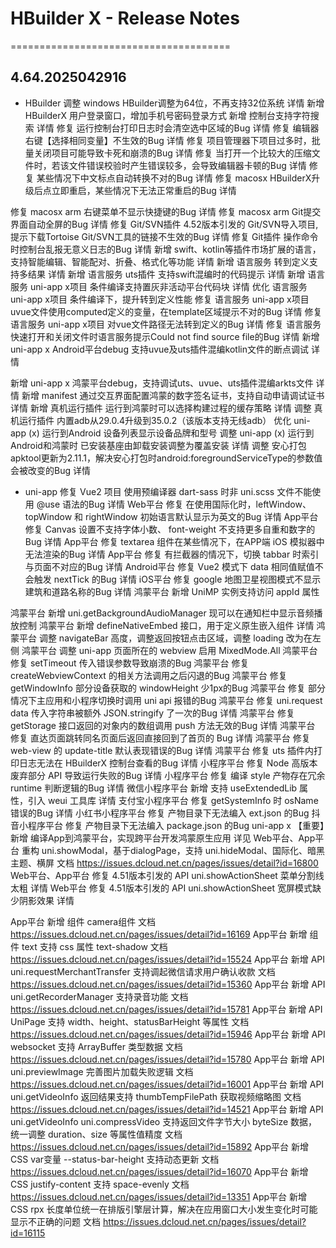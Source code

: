 # HBuilder X - Release Notes
======================================

## 4.64.2025042916
- HBuilder
调整 windows HBuilder调整为64位，不再支持32位系统 详情
新增 HBuilderX 用户登录窗口，增加手机号密码登录方式
新增 控制台支持字符搜索 详情
修复 运行控制台打印日志时会清空选中区域的Bug 详情
修复 编辑器右键【选择相同变量】不生效的Bug 详情
修复 项目管理器下项目过多时，批量关闭项目可能导致卡死和崩溃的Bug 详情
修复 当打开一个比较大的压缩文件时，若该文件错误校验时产生错误较多，会导致编辑器卡顿的Bug 详情
修复 某些情况下中文标点自动转换不对的Bug 详情
修复 macosx HBuilderX升级后点立即重启，某些情况下无法正常重启的Bug 详情

修复 macosx arm 右键菜单不显示快捷键的Bug 详情
修复 macosx arm Git提交界面自动全屏的Bug 详情
修复 Git/SVN插件 4.52版本引发的 Git/SVN导入项目, 提示下载Tortoise Git/SVN工具的链接不生效的Bug 详情
修复 Git插件 操作命令时控制台乱报无意义日志的Bug 详情
新增 swift、kotlin等插件市场扩展的语言，支持智能编辑、智能配对、折叠、格式化等功能 详情
新增 语言服务 转到定义支持多结果 详情
新增 语言服务 uts插件 支持swift混编时的代码提示 详情
新增 语言服务 uni-app x项目 条件编译支持置灰非活动平台代码块 详情
优化 语言服务 uni-app x项目 条件编译下，提升转到定义性能
修复 语言服务 uni-app x项目 uvue文件使用computed定义的变量，在template区域提示不对的Bug 详情
修复 语言服务 uni-app x项目 对vue文件路径无法转到定义的Bug 详情
修复 语言服务 快速打开和关闭文件时语言服务提示Could not find source file的Bug 详情
新增 uni-app x Android平台debug 支持uvue及uts插件混编kotlin文件的断点调试 详情

新增 uni-app x 鸿蒙平台debug，支持调试uts、uvue、uts插件混编arkts文件 详情
新增 manifest 通过交互界面配置鸿蒙的数字签名证书，支持自动申请调试证书 详情
新增 真机运行插件 运行到鸿蒙时可以选择构建过程的缓存策略 详情
调整 真机运行插件 内置adb从29.0.4升级到35.0.2（该版本支持无线adb）
优化 uni-app (x) 运行到Android 设备列表显示设备品牌和型号
调整 uni-app (x) 运行到Android和鸿蒙时 已安装基座由卸载安装调整为覆盖安装 详情
调整 安心打包 apktool更新为2.11.1，解决安心打包时android:foregroundServiceType的参数值会被改变的Bug 详情
- uni-app
修复 Vue2 项目 使用预编译器 dart-sass 时非 uni.scss 文件不能使用 @use 语法的Bug 详情
Web平台 修复 在使用国际化时，leftWindow、topWindow 和 rightWindow 初始语言默认显示为英文的Bug 详情
App平台 修复 Canvas 设置不支持字体小数、 font-weight 不支持更多自重和数字的Bug 详情
App平台 修复 textarea 组件在某些情况下，在APP端 iOS 模拟器中无法渲染的Bug 详情
App平台 修复 有拦截器的情况下，切换 tabbar 时索引与页面不对应的Bug 详情
Android平台 修复 Vue2 模式下 data 相同值赋值不会触发 nextTick 的Bug 详情
iOS平台 修复 google 地图卫星视图模式不显示建筑和道路名称的Bug 详情
鸿蒙平台 新增 UniMP 实例支持访问 appId 属性

鸿蒙平台 新增 uni.getBackgroundAudioManager 现可以在通知栏中显示音频播放控制
鸿蒙平台 新增 defineNativeEmbed 接口，用于定义原生嵌入组件 详情
鸿蒙平台 调整 navigateBar 高度，调整返回按钮点击区域，调整 loading 改为在左侧
鸿蒙平台 调整 uni-app 页面所在的 webview 启用 MixedMode.All
鸿蒙平台 修复 setTimeout 传入错误参数导致崩溃的Bug
鸿蒙平台 修复 createWebviewContext 的相关方法调用之后闪退的Bug
鸿蒙平台 修复 getWindowInfo 部分设备获取的 windowHeight 少1px的Bug
鸿蒙平台 修复 部分情况下主应用和小程序切换时调用 uni api 报错的Bug
鸿蒙平台 修复 uni.request data 传入字符串被额外 JSON.stringify 了一次的Bug 详情
鸿蒙平台 修复 getStorage 接口返回的对象内的数组调用 push 方法无效的Bug 详情
鸿蒙平台 修复 直达页面跳转同名页面后返回直接回到了首页的 Bug 详情
鸿蒙平台 修复 web-view 的 update-title 默认表现错误的Bug 详情
鸿蒙平台 修复 uts 插件内打印日志无法在 HBuilderX 控制台查看的Bug 详情
小程序平台 修复 Node 高版本废弃部分 API 导致运行失败的Bug 详情
小程序平台 修复 编译 style 产物存在冗余 runtime 判断逻辑的Bug 详情
微信小程序平台 新增 支持 useExtendedLib 属性，引入 weui 工具库 详情
支付宝小程序平台 修复 getSystemInfo 时 osName 错误的Bug 详情
小红书小程序平台 修复 产物目录下无法编入 ext.json 的Bug
抖音小程序平台 修复 产物目录下无法编入 package.json 的Bug
uni-app x
【重要】新增 编译App到鸿蒙平台，实现跨平台开发鸿蒙原生应用 详见
Web平台、App平台 重构 uni.showModal，基于dialogPage，支持 uni.hideModal、国际化、暗黑主题、横屏 文档 https://issues.dcloud.net.cn/pages/issues/detail?id=16800
Web平台、App平台 修复 4.51版本引发的 API uni.showActionSheet 菜单分割线太粗 详情
Web平台 修复 4.51版本引发的 API uni.showActionSheet 宽屏模式缺少阴影效果 详情

App平台 新增 组件 camera组件 文档 https://issues.dcloud.net.cn/pages/issues/detail?id=16169
App平台 新增 组件 text 支持 css 属性 text-shadow 文档 https://issues.dcloud.net.cn/pages/issues/detail?id=15524
App平台 新增 API uni.requestMerchantTransfer 支持调起微信请求用户确认收款 文档 https://issues.dcloud.net.cn/pages/issues/detail?id=15360
App平台 新增 API uni.getRecorderManager 支持录音功能 文档 https://issues.dcloud.net.cn/pages/issues/detail?id=15781
App平台 新增 API UniPage 支持 width、height、statusBarHeight 等属性 文档 https://issues.dcloud.net.cn/pages/issues/detail?id=15946
App平台 新增 API websocket 支持 ArrayBuffer 类型数据 文档 https://issues.dcloud.net.cn/pages/issues/detail?id=15780
App平台 新增 API uni.previewImage 完善图片加载失败逻辑 文档 https://issues.dcloud.net.cn/pages/issues/detail?id=16001
App平台 新增 API uni.getVideoInfo 返回结果支持 thumbTempFilePath 获取视频缩略图 文档 https://issues.dcloud.net.cn/pages/issues/detail?id=14521
App平台 新增 API uni.getVideoInfo uni.compressVideo 支持返回文件字节大小 byteSize 数据，统一调整 duration、size 等属性值精度 文档 https://issues.dcloud.net.cn/pages/issues/detail?id=15892
App平台 新增 CSS var变量 --status-bar-height 支持动态更新 文档 https://issues.dcloud.net.cn/pages/issues/detail?id=16070
App平台 新增 CSS justify-content 支持 space-evenly 文档 https://issues.dcloud.net.cn/pages/issues/detail?id=13351
App平台 新增 CSS rpx 长度单位统一在排版引擎层计算，解决在应用窗口大小发生变化时可能显示不正确的问题 文档 https://issues.dcloud.net.cn/pages/issues/detail?id=16115
